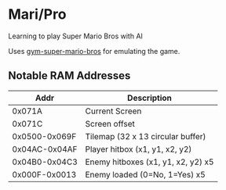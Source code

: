 # Mari/Pro
Learning to play Super Mario Bros with AI

Uses [gym-super-mario-bros](https://github.com/Kautenja/gym-super-mario-bros) for emulating the game.

## Notable RAM Addresses
| Addr | Description |
| ---- | ----------- |
| 0x071A | Current Screen |
| 0x071C | Screen offset |
| 0x0500-0x069F | Tilemap (32 x 13 circular buffer) |
| 0x04AC-0x04AF | Player hitbox (x1, y1, x2, y2) |
| 0x04B0-0x04C3 | Enemy hitboxes (x1, y1, x2, y2) x5 |
| 0x000F-0x0013 | Enemy loaded (0=No, 1=Yes) x5 |
